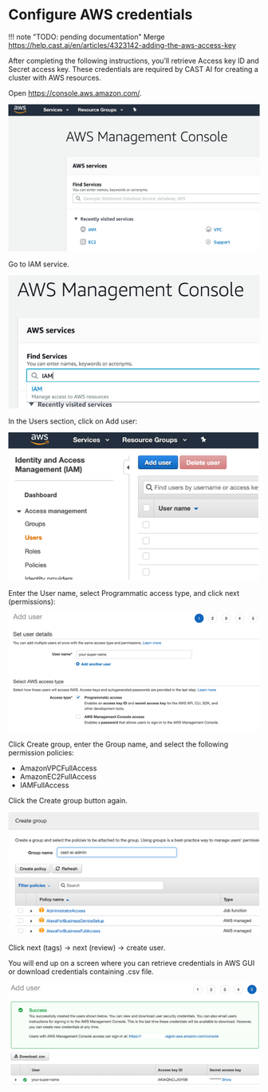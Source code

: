 # Configure AWS credentials

!!! note "TODO: pending documentation"
    Merge https://help.cast.ai/en/articles/4323142-adding-the-aws-access-key


After completing the following instructions, you’ll retrieve Access key ID and Secret access key. These credentials are required by CAST AI for creating a cluster with AWS resources.

Open https://console.aws.amazon.com/.

![](2020-10-28-17-11-44.png)

Go to IAM service.

![](2020-10-28-17-11-59.png)

In the Users section, click on Add user:

![](2020-10-28-17-12-21.png)

Enter the User name, select Programmatic access type, and click next (permissions):

![](2020-10-28-17-12-38.png)

Click Create group, enter the Group name, and select the following permission policies:

* AmazonVPCFullAccess
* AmazonEC2FullAccess
* IAMFullAccess

Click the Create group button again.

![](2020-10-28-17-13-24.png)

Click next (tags) → next (review) → create user.

You will end up on a screen where you can retrieve credentials in AWS GUI or download credentials containing .csv file.


![](2020-10-28-17-13-41.png)